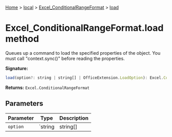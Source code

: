 [Home](./index) &gt; [local](local.md) &gt; [Excel\_ConditionalRangeFormat](local.excel_conditionalrangeformat.md) &gt; [load](local.excel_conditionalrangeformat.load.md)

# Excel\_ConditionalRangeFormat.load method

Queues up a command to load the specified properties of the object. You must call "context.sync()" before reading the properties.

**Signature:**
```javascript
load(option?: string | string[] | OfficeExtension.LoadOption): Excel.ConditionalRangeFormat;
```
**Returns:** `Excel.ConditionalRangeFormat`

## Parameters

|  Parameter | Type | Description |
|  --- | --- | --- |
|  `option` | `string | string[] | OfficeExtension.LoadOption` |  |


